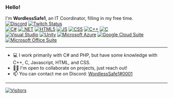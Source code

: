 <!--
**WordlessSafe1/WordlessSafe1** is a ✨ _special_ ✨ repository because its `README.md` (this file) appears on your GitHub profile.

Here are some ideas to get you started:

- 🔭 I’m currently working on ...
- 🌱 I’m currently learning ...
- 👯 I’m looking to collaborate on ...
- 🤔 I’m looking for help with ...
- 💬 Ask me about ...
- 📫 How to reach me: ...
- 😄 Pronouns: ...
- ⚡ Fun fact: ...
-->
### Hello!
I'm **WordlessSafe1**, an IT Coordinator, filling in my free time.
<br/><!-- Contact Badges -->
[![Discord](https://img.shields.io/badge/Discord-5662F6?&logo=discord&logoColor=white&style=plastic)](https://discordapp.com/users/268500585857155084)
[![Twitch Status](https://img.shields.io/twitch/status/WordlessSafe1?color=6441a5&label=Twitch&logo=twitch&logoColor=white&style=plastic)](http://WordlessSafe1.live)
<br/><!-- Language Badges -->
[![C#](https://img.shields.io/badge/C%23-239120?style=plastic&logo=c-sharp)](#)
[![.NET](https://img.shields.io/badge/.NET-5C2D91?style=plastic&logo=.net)](#)
[![HTML5](https://img.shields.io/badge/HTML-EC712E?style=plastic&logo=html5&logoColor=white)](#)
[![JS](https://img.shields.io/badge/JavaScript-323330?style=plastic&logo=javascript&logoColor=white)](#)
[![CSS](https://img.shields.io/badge/CSS-254BDD?&style=plastic&logo=css3)](#)
[![C++](https://img.shields.io/badge/C%2B%2B-00599C?style=plastic&logo=c%2B%2B)](#)
[![C](https://img.shields.io/badge/C-3B82B9?style=plastic&logo=c)](#)
<br/><!-- Application Badges -->
[![Visual Studio](https://img.shields.io/badge/Visual_Studio-5C2D91?style=plastic&logo=visualstudio)](#)
[![Unity](https://img.shields.io/badge/Unity-100000?style=plastic&logo=unity&logoColor=white)](#)
[![Microsoft Azure](https://img.shields.io/badge/Azure-0089D6?style=plastic&logo=microsoft-azure&logoColor=white)](#)
[![Google Cloud Suite](https://img.shields.io/badge/Google_Suite-4285F4?style=plastic&logo=google-cloud&logoColor=white)](#)
[![Microsoft Office Suite](https://img.shields.io/badge/Office_Suite-D83B01?style=plastic&logo=microsoft-office&logoColor=white)](#)
***
<!-- - 🎮 I co-own a VR Esports team, [KOS](https://KillOnSight.Pro), where I'm in charge of technical development. -->
- 💻 I work primarily with C# and PHP, but have some knowledge with C++, C, Javascript, HTML, and CSS.
- 🤝🏽 I'm open to collaborate on projects, just reach out!
- 📫 You can contact me on Discord: [WordlessSafe1#0001](https://discordapp.com/users/268500585857155084)<!-- , or by email: [WordlessSafe1@KillOnSight.Pro](mailto:WordlessSafe1@KillOnSight.Pro) -->
---
<!-- ##### Active Side Projects:
- [ ] [BountyBot](../../../BountyBot) | C#
- [ ] [KOS Website](https://KillOnSight.Pro) | CSS, JavaScript
- [ ] [PasswordManager](../../../PasswordManager) | C#
*** -->
<!-- [![KOS Discord](https://img.shields.io/discord/819780873724887040?label=KOS%20Community&style=plastic&color=5662F6&logo=discord&logoColor=white)](https://bit.ly/KoSDiscord) -->
[![Visitors](https://shields-io-visitor-counter.herokuapp.com/badge?page=WordlessSafe1.WordlessSafe1&style=plastic&color=brightgreen)](#)

